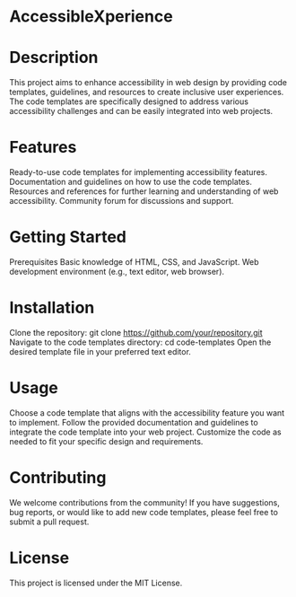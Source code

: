 # AccessibleXperience

# Description
This project aims to enhance accessibility in web design by providing code templates, guidelines,
and resources to create inclusive user experiences. The code templates are specifically designed to address various accessibility challenges and can be easily integrated into web projects.


# Features
Ready-to-use code templates for implementing accessibility features.
Documentation and guidelines on how to use the code templates.
Resources and references for further learning and understanding of web accessibility.
Community forum for discussions and support.

# Getting Started
Prerequisites
Basic knowledge of HTML, CSS, and JavaScript.
Web development environment (e.g., text editor, web browser).

# Installation
Clone the repository: git clone https://github.com/your/repository.git
Navigate to the code templates directory: cd code-templates
Open the desired template file in your preferred text editor.
# Usage
Choose a code template that aligns with the accessibility feature you want to implement.
Follow the provided documentation and guidelines to integrate the code template into your web project.
Customize the code as needed to fit your specific design and requirements.

# Contributing
We welcome contributions from the community! If you have suggestions, bug reports, or would like to add new code templates, please feel free to submit a pull request.

# License
This project is licensed under the MIT License.
